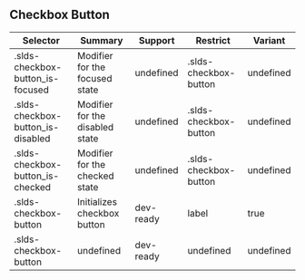 

## Checkbox Button

| Selector | Summary | Support | Restrict | Variant |
|-------|-------|-------|-------|-------|
| .slds-checkbox-button_is-focused | Modifier for the focused state | undefined | .slds-checkbox-button | undefined |
| .slds-checkbox-button_is-disabled | Modifier for the disabled state | undefined | .slds-checkbox-button | undefined |
| .slds-checkbox-button_is-checked | Modifier for the checked state | undefined | .slds-checkbox-button | undefined |
| .slds-checkbox-button | Initializes checkbox button | dev-ready | label | true |
| .slds-checkbox-button | undefined | dev-ready | undefined | undefined |